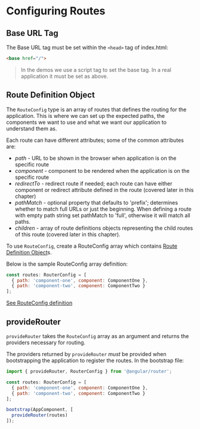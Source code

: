 # Configuring Routes #

## Base URL Tag ##

The Base URL tag must be set within the `<head>` tag of index.html:

```html
<base href="/">
```

> In the demos we use a script tag to set the base tag. In a real application it must be set as above.

## Route Definition Object ##

The `RouteConfig` type is an array of routes that defines the routing for the application. This is where we can set up the expected paths, the components we want to use and what we want our application to understand them as. 

Each route can have different attributes; some of the common attributes are:

* _path_ - URL to be shown in the browser when application is on the specific route
* _component_ - component to be rendered when the application is on the specific route
* _redirectTo_ - redirect route if needed; each route can have either component or redirect attribute defined in the route (covered later in this chapter)
* _pathMatch_ - optional property that defaults to 'prefix'; determines whether to match full URLs or just the beginning. When defining a route with empty path string set pathMatch to 'full', otherwise it will match all paths.
* _children_ - array of route definitions objects representing the child routes of this route (covered later in this chapter).

To use `RouteConfig`, create a RouteConfig array which contains [Route Definition Object](#route-definition-object)s.

Below is the sample RouteConfig array definition:

```javascript
const routes: RouterConfig = [
  { path: 'component-one', component: ComponentOne },
  { path: 'component-two', component: ComponentTwo }
];
```

[See RouteConfig definition](https://angular.io/docs/ts/latest/api/router/index/RouterConfig-type-alias.html)

## provideRouter ##

`provideRouter` takes the `RouteConfig` array as an argument and returns the providers necessary for routing.

The providers returned by `provideRouter` *must* be provided when bootstrapping the application to register the routes. In the bootstrap file:

```javascript
import { provideRouter, RouterConfig } from '@angular/router';

const routes: RouterConfig = [
  { path: 'component-one', component: ComponentOne },
  { path: 'component-two', component: ComponentTwo }
];

bootstrap(AppComponent, [
  provideRouter(routes)
]);
```

